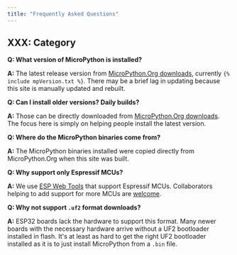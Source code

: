 ```yaml
---
title: "Frequently Asked Questions"
---
```

## XXX: Category

**Q: What version of MicroPython is installed?**

**A:** The latest release version from [MicroPython.Org downloads](https://micropython.org/download/),
currently `{% include mpVersion.txt %}`.
There may be a brief lag in updating because this site is manually updated and rebuilt.

**Q: Can I install older versions? Daily builds?**

**A:** Those can be directly downloaded from [MicroPython.Org downloads](https://micropython.org/download/).
The focus here is simply on helping people install the latest version.

**Q: Where do the MicroPython binaries come from?**

**A:** The MicroPython binaries installed were copied directly from MicroPython.Org when this site was built.

**Q: Why support only Espressif MCUs?**

**A:** We use [ESP Web Tools](https://esphome.github.io/esp-web-tools/) that
support Espressif MCUs.
Collaborators helping to add support for more MCUs
are [welcome](https://github.com/MPEasy-Org/MPEasy.github.io/discussions/).

**Q: Why not support `.uf2` format downloads?**

**A:** ESP32 boards lack the hardware to support this format.
Many newer boards with the necessary hardware arrive
without a UF2 bootloader installed in flash.
It's at least as hard to get the right UF2 bootloader installed
as it is to just install MicroPython from a `.bin` file.

